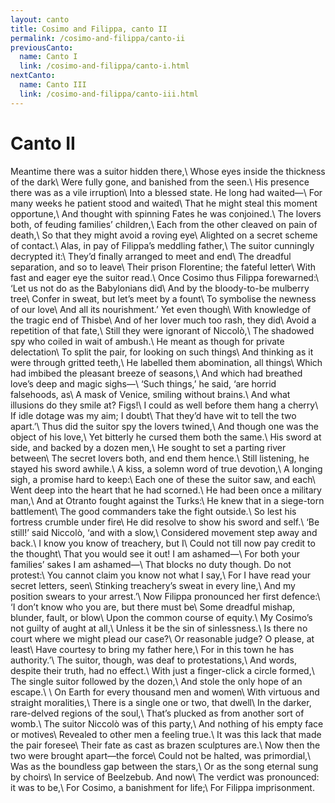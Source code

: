 ```yaml
---
layout: canto
title: Cosimo and Filippa, canto II
permalink: /cosimo-and-filippa/canto-ii
previousCanto:
  name: Canto I
  link: /cosimo-and-filippa/canto-i.html
nextCanto:
  name: Canto III
  link: /cosimo-and-filippa/canto-iii.html
---
```


# Canto II

Meantime there was a suitor hidden there,\\
Whose eyes inside the thickness of the dark\\
Were fully gone, and banished from the seen.\\
His presence there was as a vile irruption\\
Into a blessed state. He long had waited—\\
For many weeks he patient stood and waited\\
That he might steal this moment opportune,\\
And thought with spinning Fates he was conjoined.\\
The lovers both, of feuding families’ children,\\
Each from the other cleaved on pain of death,\\
So that they might avoid a roving eye\\
Alighted on a secret scheme of contact.\\
Alas, in pay of Filippa’s meddling father,\\
The suitor cunningly decrypted it:\\
They’d finally arranged to meet and end\\
The dreadful separation, and so to leave\\
Their prison Florentine; the fateful letter\\
With fast and eager eye the suitor read.\\
Once Cosimo thus Filippa forewarned:\\
‘Let us not do as the Babylonians did\\
And by the bloody-to-be mulberry tree\\
Confer in sweat, but let’s meet by a fount\\
To symbolise the newness of our love\\
And all its nourishment.’ Yet even though\\
With knowledge of the tragic end of Thisbe\\
And of her lover much too rash, they did\\
Avoid a repetition of that fate,\\
Still they were ignorant of Niccolò,\\
The shadowed spy who coiled in wait of ambush.\\
He meant as though for private delectation\\
To split the pair, for looking on such things\\
And thinking as it were through gritted teeth,\\
He labelled them abomination, all things\\
Which had imbibed the pleasant breeze of seasons,\\
And which had breathed love’s deep and magic sighs—\\
‘Such things,’ he said, ‘are horrid falsehoods, as\\
A mask of Venice, smiling without brains.\\
And what illusions do they smile at? Figs!\\
I could as well before them hang a cherry\\
If idle dotage was my aim; I doubt\\
That they’d have wit to tell the two apart.’\\
Thus did the suitor spy the lovers twined,\\
And though one was the object of his love,\\
Yet bitterly he cursed them both the same.\\
His sword at side, and backed by a dozen men,\\
He sought to set a parting river between\\
The secret lovers both, and end them hence.\\
Still listening, he stayed his sword awhile.\\
A kiss, a solemn word of true devotion,\\
A longing sigh, a promise hard to keep:\\
Each one of these the suitor saw, and each\\
Went deep into the heart that he had scorned.\\
He had been once a military man,\\
And at Otranto fought against the Turks:\\
He knew that in a siege-torn battlement\\
The good commanders take the fight outside.\\
So lest his fortress crumble under fire\\
He did resolve to show his sword and self.\\
‘Be still!’ said Niccolò, ‘and with a slow,\\
Considered movement step away and back.\\
I know you know of treachery, but I\\
Could not till now pay credit to the thought\\
That you would see it out! I am ashamed—\\
For both your families’ sakes I am ashamed—\\
That blocks no duty though. Do not protest:\\
You cannot claim you know not what I say,\\
For I have read your secret letters, seen\\
Stinking treachery’s sweat in every line,\\
And my position swears to your arrest.’\\
Now Filippa pronounced her first defence:\\
‘I don’t know who you are, but there must be\\
Some dreadful mishap, blunder, fault, or blow\\
Upon the common course of equity.\\
My Cosimo’s not guilty of aught at all,\\
Unless it be the sin of sinlessness.\\
Is there no court where we might plead our case?\\
Or reasonable judge? O please, at least\\
Have courtesy to bring my father here,\\
For in this town he has authority.’\\
The suitor, though, was deaf to protestations,\\
And words, despite their truth, had no effect.\\
With just a finger-click a circle formed,\\
The single suitor followed by the dozen,\\
And stole the only hope of an escape.\\
\\
On Earth for every thousand men and women\\
With virtuous and straight moralities,\\
There is a single one or two, that dwell\\
In the darker, rare-delved regions of the soul,\\
That’s plucked as from another sort of womb.\\
The suitor Niccolò was of this party,\\
And nothing of his empty face or motives\\
Revealed to other men a feeling true.\\
It was this lack that made the pair foresee\\
Their fate as cast as brazen sculptures are.\\
Now then the two were brought apart—the force\\
Could not be halted, was primordial,\\
Was as the boundless gap between the stars,\\
Or as the song eternal sung by choirs\\
In service of Beelzebub. And now\\
The verdict was pronounced: it was to be,\\
For Cosimo, a banishment for life;\\
For Filippa imprisonment.